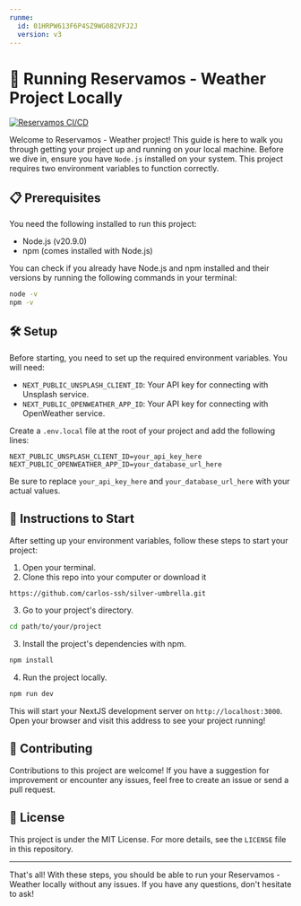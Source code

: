 ```yaml
---
runme:
  id: 01HRPW613F6P4SZ9WG082VFJ2J
  version: v3
---
```


# 🚀 Running Reservamos - Weather Project Locally

[![Reservamos CI/CD](https://github.com/carlos-ssh/silver-umbrella/actions/workflows/linters.yml/badge.svg)](https://github.com/carlos-ssh/silver-umbrella/actions/workflows/linters.yml)

Welcome to Reservamos - Weather project! This guide is here to walk you through getting your project up and running on your local machine. Before we dive in, ensure you have `Node.js` installed on your system. This project requires two environment variables to function correctly.

## 📋 Prerequisites

You need the following installed to run this project:

- Node.js (v20.9.0)
- npm (comes installed with Node.js)

You can check if you already have Node.js and npm installed and their versions by running the following commands in your terminal:

```bash
node -v
npm -v
```

## 🛠 Setup

Before starting, you need to set up the required environment variables. You will need:

- `NEXT_PUBLIC_UNSPLASH_CLIENT_ID`: Your API key for connecting with Unsplash service.
- `NEXT_PUBLIC_OPENWEATHER_APP_ID`: Your API key for connecting with OpenWeather service.

Create a `.env.local` file at the root of your project and add the following lines:

```env
NEXT_PUBLIC_UNSPLASH_CLIENT_ID=your_api_key_here
NEXT_PUBLIC_OPENWEATHER_APP_ID=your_database_url_here
```

Be sure to replace `your_api_key_here` and `your_database_url_here` with your actual values.

## 🚀 Instructions to Start

After setting up your environment variables, follow these steps to start your project:

1. Open your terminal.
2. Clone this repo into your computer or download it

```bash
https://github.com/carlos-ssh/silver-umbrella.git
```

3. Go to your project's directory.

```bash
cd path/to/your/project
```

3. Install the project's dependencies with npm.

```bash
npm install
```

4. Run the project locally.

```bash
npm run dev
```

This will start your NextJS development server on `http://localhost:3000`. Open your browser and visit this address to see your project running!

## 🤝 Contributing

Contributions to this project are welcome! If you have a suggestion for improvement or encounter any issues, feel free to create an issue or send a pull request.

## 📝 License

This project is under the MIT License. For more details, see the `LICENSE` file in this repository.

---

That's all! With these steps, you should be able to run your Reservamos - Weather locally without any issues. If you have any questions, don't hesitate to ask!
```
